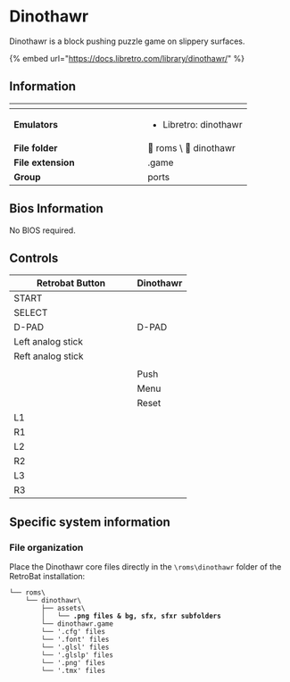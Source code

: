 # Dinothawr

Dinothawr is a block pushing puzzle game on slippery surfaces.

{% embed url="https://docs.libretro.com/library/dinothawr/" %}

## Information

<table data-header-hidden><thead><tr><th width="224"></th><th></th></tr></thead><tbody><tr><td><strong>Emulators</strong></td><td><ul><li>Libretro: dinothawr</li></ul></td></tr><tr><td><strong>File folder</strong></td><td><span data-gb-custom-inline data-tag="emoji" data-code="1f4c2">📂</span> roms \ <span data-gb-custom-inline data-tag="emoji" data-code="1f4c2">📂</span> dinothawr</td></tr><tr><td><strong>File extension</strong></td><td>.game</td></tr><tr><td><strong>Group</strong></td><td>ports</td></tr></tbody></table>

## Bios Information

No BIOS required.

## Controls

<table><thead><tr><th width="205">Retrobat Button</th><th>Dinothawr</th></tr></thead><tbody><tr><td>START</td><td></td></tr><tr><td>SELECT</td><td></td></tr><tr><td>D-PAD</td><td>D-PAD</td></tr><tr><td>Left analog stick</td><td></td></tr><tr><td>Reft analog stick</td><td></td></tr><tr><td><img src="../../../../en/.gitbook/assets/image (45).png" alt=""></td><td></td></tr><tr><td><img src="../../../../en/.gitbook/assets/image (27).png" alt=""></td><td>Push</td></tr><tr><td><img src="../../../../en/.gitbook/assets/image (13).png" alt=""></td><td>Menu</td></tr><tr><td><img src="../../../../en/.gitbook/assets/image (47).png" alt=""></td><td>Reset</td></tr><tr><td>L1</td><td></td></tr><tr><td>R1</td><td></td></tr><tr><td>L2</td><td></td></tr><tr><td>R2</td><td></td></tr><tr><td>L3</td><td></td></tr><tr><td>R3</td><td></td></tr></tbody></table>

## Specific system information

### File organization

Place the Dinothawr core files directly in the `\roms\dinothawr` folder of the RetroBat installation:

<pre><code>└── roms\
    └── dinothawr\
        ├── assets\
<strong>        │   └── .png files &#x26; bg, sfx, sfxr subfolders
</strong>        └── dinothawr.game
        └── '.cfg' files
        └── '.font' files
        └── '.glsl' files
        └── '.glslp' files
        └── '.png' files
        └── '.tmx' files
</code></pre>
